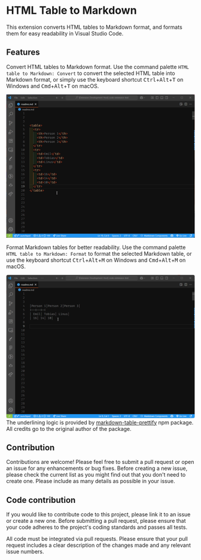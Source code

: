 # HTML Table to Markdown

This extension converts HTML tables to Markdown format, and formats them for easy readability in Visual Studio Code.

## Features

Convert HTML tables to Markdown format. Use the command palette `HTML table to Markdown: Convert` to convert the selected HTML table into Markdown format, or simply use the keyboard shortcut <kbd>Ctrl</kbd>+<kbd>Alt</kbd>+<kbd>T</kbd> on Windows and <kbd>Cmd</kbd>+<kbd>Alt</kbd>+<kbd>T</kbd> on macOS.

![feature 1](images/convert.gif)

Format Markdown tables for better readability. Use the command palette `HTML table to Markdown: Format` to format the selected Markdown table, or use the keyboard shortcut <kbd>Ctrl</kbd>+<kbd>Alt</kbd>+<kbd>M</kbd> on Windows and <kbd>Cmd</kbd>+<kbd>Alt</kbd>+<kbd>M</kbd> on macOS.

![feature 2](images/format.gif)
The underlining logic is provided by [markdown-table-prettify](https://www.npmjs.com/package/markdown-table-prettify) npm package. All credits go to the original author of the package.

## Contribution
Contributions are welcome! Please feel free to submit a pull request or open an issue for any enhancements or bug fixes. Before creating a new issue, please check the current list as you might find out that you don't need to create one. Please include as many details as possible in your issue.

## Code contribution

If you would like to contribute code to this project, please link it to an issue or create a new one. Before submitting a pull request, please ensure that your code adheres to the project's coding standards and passes all tests.

All code must be integrated via pull requests. Please ensure that your pull request includes a clear description of the changes made and any relevant issue numbers.
